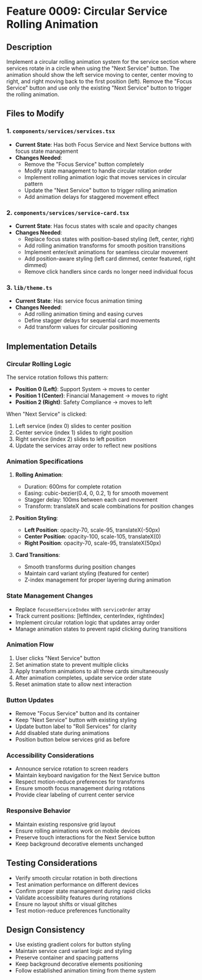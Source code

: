 # Feature 0009: Circular Service Rolling Animation

## Description
Implement a circular rolling animation system for the service section where services rotate in a circle when using the "Next Service" button. The animation should show the left service moving to center, center moving to right, and right moving back to the first position (left). Remove the "Focus Service" button and use only the existing "Next Service" button to trigger the rolling animation.

## Files to Modify

### 1. `components/services/services.tsx`
- **Current State**: Has both Focus Service and Next Service buttons with focus state management
- **Changes Needed**:
  - Remove the "Focus Service" button completely
  - Modify state management to handle circular rotation order
  - Implement rolling animation logic that moves services in circular pattern
  - Update the "Next Service" button to trigger rolling animation
  - Add animation delays for staggered movement effect

### 2. `components/services/service-card.tsx`
- **Current State**: Has focus states with scale and opacity changes
- **Changes Needed**:
  - Replace focus states with position-based styling (left, center, right)
  - Add rolling animation transforms for smooth position transitions
  - Implement enter/exit animations for seamless circular movement
  - Add position-aware styling (left card dimmed, center featured, right dimmed)
  - Remove click handlers since cards no longer need individual focus

### 3. `lib/theme.ts`
- **Current State**: Has service focus animation timing
- **Changes Needed**:
  - Add rolling animation timing and easing curves
  - Define stagger delays for sequential card movements
  - Add transform values for circular positioning

## Implementation Details

### Circular Rolling Logic
The service rotation follows this pattern:
- **Position 0 (Left)**: Support System → moves to center
- **Position 1 (Center)**: Financial Management → moves to right  
- **Position 2 (Right)**: Safety Compliance → moves to left

When "Next Service" is clicked:
1. Left service (index 0) slides to center position
2. Center service (index 1) slides to right position  
3. Right service (index 2) slides to left position
4. Update the services array order to reflect new positions

### Animation Specifications
1. **Rolling Animation**:
   - Duration: 600ms for complete rotation
   - Easing: cubic-bezier(0.4, 0, 0.2, 1) for smooth movement
   - Stagger delay: 100ms between each card movement
   - Transform: translateX and scale combinations for position changes

2. **Position Styling**:
   - **Left Position**: opacity-70, scale-95, translateX(-50px)
   - **Center Position**: opacity-100, scale-105, translateX(0)
   - **Right Position**: opacity-70, scale-95, translateX(50px)

3. **Card Transitions**:
   - Smooth transforms during position changes
   - Maintain card variant styling (featured for center)
   - Z-index management for proper layering during animation

### State Management Changes
- Replace `focusedServiceIndex` with `serviceOrder` array
- Track current positions: [leftIndex, centerIndex, rightIndex]
- Implement circular rotation logic that updates array order
- Manage animation states to prevent rapid clicking during transitions

### Animation Flow
1. User clicks "Next Service" button
2. Set animation state to prevent multiple clicks
3. Apply transform animations to all three cards simultaneously
4. After animation completes, update service order state
5. Reset animation state to allow next interaction

### Button Updates
- Remove "Focus Service" button and its container
- Keep "Next Service" button with existing styling
- Update button label to "Roll Services" for clarity
- Add disabled state during animations
- Position button below services grid as before

### Accessibility Considerations
- Announce service rotation to screen readers
- Maintain keyboard navigation for the Next Service button
- Respect motion-reduce preferences for transforms
- Ensure smooth focus management during rotations
- Provide clear labeling of current center service

### Responsive Behavior
- Maintain existing responsive grid layout
- Ensure rolling animations work on mobile devices
- Preserve touch interactions for the Next Service button
- Keep background decorative elements unchanged

## Testing Considerations
- Verify smooth circular rotation in both directions
- Test animation performance on different devices
- Confirm proper state management during rapid clicks
- Validate accessibility features during rotations
- Ensure no layout shifts or visual glitches
- Test motion-reduce preferences functionality

## Design Consistency
- Use existing gradient colors for button styling
- Maintain service card variant logic and styling
- Preserve container and spacing patterns
- Keep background decorative elements positioning
- Follow established animation timing from theme system
